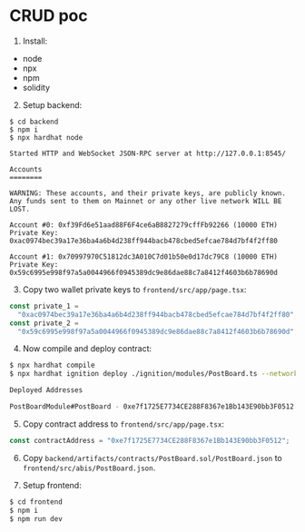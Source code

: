 # CRUD poc

1. Install:

- node
- npx
- npm
- solidity

2. Setup backend:

```shel
$ cd backend
$ npm i
$ npx hardhat node

Started HTTP and WebSocket JSON-RPC server at http://127.0.0.1:8545/

Accounts
========

WARNING: These accounts, and their private keys, are publicly known.
Any funds sent to them on Mainnet or any other live network WILL BE LOST.

Account #0: 0xf39Fd6e51aad88F6F4ce6aB8827279cffFb92266 (10000 ETH)
Private Key: 0xac0974bec39a17e36ba4a6b4d238ff944bacb478cbed5efcae784d7bf4f2ff80

Account #1: 0x70997970C51812dc3A010C7d01b50e0d17dc79C8 (10000 ETH)
Private Key: 0x59c6995e998f97a5a0044966f0945389dc9e86dae88c7a8412f4603b6b78690d

```

3. Copy two wallet private keys to `frontend/src/app/page.tsx`:

```ts
const private_1 =
  "0xac0974bec39a17e36ba4a6b4d238ff944bacb478cbed5efcae784d7bf4f2ff80";
const private_2 =
  "0x59c6995e998f97a5a0044966f0945389dc9e86dae88c7a8412f4603b6b78690d";
```

4. Now compile and deploy contract:

```sh
$ npx hardhat compile
$ npx hardhat ignition deploy ./ignition/modules/PostBoard.ts --network localhost

Deployed Addresses

PostBoardModule#PostBoard - 0xe7f1725E7734CE288F8367e1Bb143E90bb3F0512
```

5. Copy contract address to `frontend/src/app/page.tsx`:

```ts
const contractAddress = "0xe7f1725E7734CE288F8367e1Bb143E90bb3F0512";
```

6. Copy `backend/artifacts/contracts/PostBoard.sol/PostBoard.json` to `frontend/src/abis/PostBoard.json`.

7. Setup frontend:

```sh
$ cd frontend
$ npm i
$ npm run dev
```

